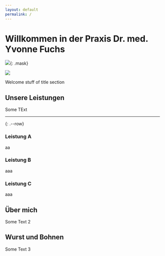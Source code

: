 ```yaml
---
layout: default
permalink: /
---
```





# Willkommen in der Praxis Dr. med. Yvonne Fuchs

![](https://cdn.leuffen.de//leu-stock/v/54/992x661/AdobeStock_349906385.jpeg){: .mask}

![](/assets/ani.svg)


Welcome stuff of title section




## Unsere Leistungen

Some TExt


---
{: .--row}

### Leistung A

aa

### Leistung B
aaa
### Leistung C
aaa

## Über mich

Some Text 2

## Wurst und Bohnen

Some Text 3
